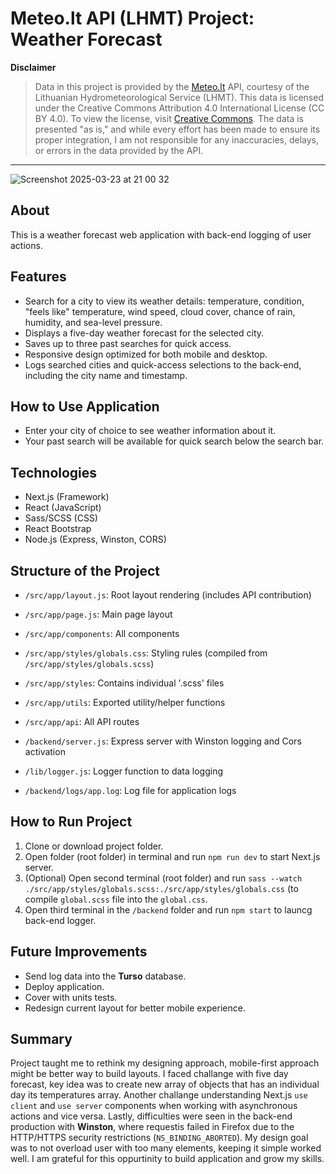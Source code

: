 # Meteo.lt API (LHMT) Project: Weather Forecast

**Disclaimer**  
> Data in this project is provided by the [Meteo.lt](https://api.meteo.lt/) API, courtesy of the Lithuanian Hydrometeorological Service (LHMT). This data is licensed under the Creative Commons Attribution 4.0 International License (CC BY 4.0). To view the license, visit [Creative Commons](https://creativecommons.org/licenses/by/4.0/). The data is presented "as is," and while every effort has been made to ensure its proper integration, I am not responsible for any inaccuracies, delays, or errors in the data provided by the API.
---
![Screenshot 2025-03-23 at 21 00 32](https://github.com/user-attachments/assets/6feefcb1-44ff-426a-aa8f-a3f8da1dd9d1)
## About
This is a weather forecast web application with back-end logging of user actions.

## Features
- Search for a city to view its weather details: temperature, condition, "feels like" temperature, wind speed, cloud cover, chance of rain, humidity, and sea-level pressure.
- Displays a five-day weather forecast for the selected city.
- Saves up to three past searches for quick access.
- Responsive design optimized for both mobile and desktop.
- Logs searched cities and quick-access selections to the back-end, including the city name and timestamp.

## How to Use Application
- Enter your city of choice to see weather information about it.
- Your past search will be available for quick search below the search bar.

## Technologies
- Next.js (Framework)
- React (JavaScript)
- Sass/SCSS (CSS)
- React Bootstrap
- Node.js (Express, Winston, CORS)

## Structure of the Project
- `/src/app/layout.js`: Root layout rendering (includes API contribution)
- `/src/app/page.js`: Main page layout
- `/src/app/components`: All components
- `/src/app/styles/globals.css`: Styling rules (compiled from `/src/app/styles/globals.scss`)
- `/src/app/styles`: Contains individual '.scss' files
- `/src/app/utils`: Exported utility/helper functions
- `/src/app/api`: All API routes

- `/backend/server.js`: Express server with Winston logging and Cors activation
- `/lib/logger.js`: Logger function to data logging
- `/backend/logs/app.log`: Log file for application logs

## How to Run Project
1. Clone or download project folder.
2. Open folder (root folder) in terminal and run `npm run dev` to start Next.js server.
3. (Optional) Open second terminal (root folder) and run `sass --watch ./src/app/styles/globals.scss:./src/app/styles/globals.css` (to compile `global.scss` file into the `global.css`.
4. Open third terminal in the `/backend` folder and run `npm start` to launcg back-end logger.

## Future Improvements
- Send log data into the **Turso** database.
- Deploy application.
- Cover with units tests.
- Redesign current layout for better mobile experience.

## Summary
Project taught me to rethink my designing approach, mobile-first approach might be better way to build layouts.
I faced challange with five day forecast, key idea was to create new array of objects that has an individual day its temperatures array.
Another challange understanding Next.js `use client` and `use server` components when working with asynchronous actions and vice versa.
Lastly, difficulties were seen in the back-end production with **Winston**, where requestis failed in Firefox due to the HTTP/HTTPS security restrictions (`NS_BINDING_ABORTED`).
My design goal was to not overload user with too many elements, keeping it simple worked well.
I am grateful for this oppurtinity to build application and grow my skills.
